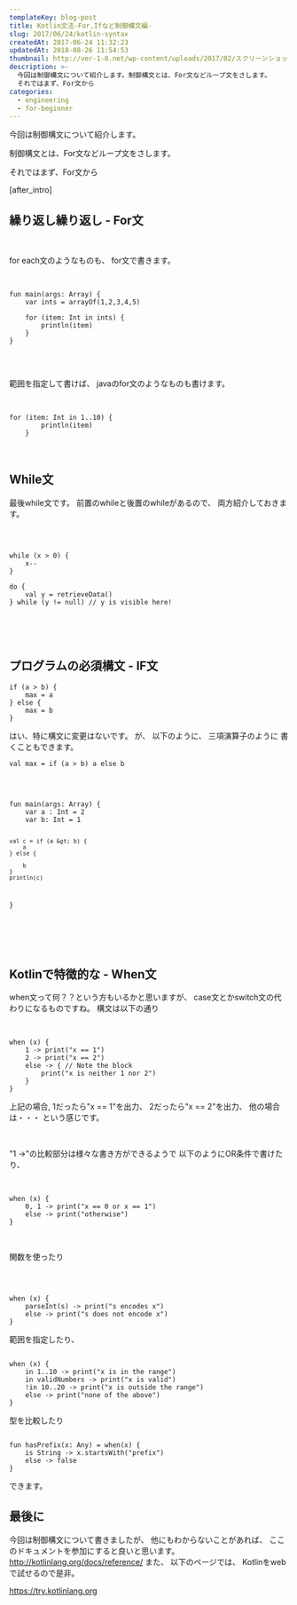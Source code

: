 ```yaml
---
templateKey: blog-post
title: Kotlin文法-For,Ifなど制御構文編-
slug: 2017/06/24/kotlin-syntax
createdAt: 2017-06-24 11:32:23
updatedAt: 2018-08-26 11:54:53
thumbnail: http://ver-1-0.net/wp-content/uploads/2017/02/スクリーンショット-2017-02-05-22.49.48.png
description: >-
  今回は制御構文について紹介します。制御構文とは、For文などループ文をさします。
  それではまず、For文から
categories:
  - engineering
  - for-beginner
---
```


今回は制御構文について紹介します。

制御構文とは、For文などループ文をさします。

それではまず、For文から

[after_intro]
<h2 class="chapter">繰り返し繰り返し - For文</h2>
&nbsp;

for each文のようなものも、
for文で書きます。

&nbsp;
<pre><code class="language-kotlin">fun main(args: Array) {
    var ints = arrayOf(1,2,3,4,5)

    for (item: Int in ints) {
        println(item)
    }
}

</code></pre>
&nbsp;

範囲を指定して書けば、
javaのfor文のようなものも書けます。

&nbsp;
<pre><code class="language-kotlin">for (item: Int in 1..10) {
        println(item)
    }
</code></pre>
&nbsp;
<h2 class="chapter">While文</h2>
最後while文です。
前置のwhileと後置のwhileがあるので、
両方紹介しておきます。

&nbsp;
<pre><code class="language-kotlin">
while (x &gt; 0) {
    x--
}

do {
    val y = retrieveData()
} while (y != null) // y is visible here!
</code></pre>
&nbsp;

&nbsp;
<h2 class="chapter">プログラムの必須構文 - IF文</h2>
<pre><code class="language-kotlin">if (a &gt; b) {
    max = a
} else {
    max = b
}
</code></pre>
はい、特に構文に変更はないです。
が、
以下のように、
三項演算子のように
書くこともできます。
<pre><code class="language-kotlin">val max = if (a &gt; b) a else b</code></pre>
&nbsp;
<pre><code class="language-kotlin">
fun main(args: Array) {
    var a : Int = 2
    var b: Int = 1

    val c = if (a &gt; b) {
        a
    } else {

        b
    }
    println(c)
}

</code></pre>
&nbsp;
<h2 class="chapter">Kotlinで特徴的な - When文</h2>
when文って何？？という方もいるかと思いますが、
case文とかswitch文の代わりになるものですね。
構文は以下の通り

&nbsp;
<pre><code class="language-kotlin">when (x) {
    1 -&gt; print("x == 1")
    2 -&gt; print("x == 2")
    else -&gt; { // Note the block
        print("x is neither 1 nor 2")
    }
}
</code></pre>
上記の場合,
1だったら"x == 1"を出力、
2だったら"x == 2"を出力、
他の場合は・・・
という感じです。

&nbsp;

"1 -&gt;"の比較部分は様々な書き方ができるようで
以下のようにOR条件で書けたり、

&nbsp;
<pre><code class="language-kotlin">when (x) {
    0, 1 -&gt; print("x == 0 or x == 1")
    else -&gt; print("otherwise")
}
</code></pre>
&nbsp;

関数を使ったり

&nbsp;
<pre><code class="language-kotlin">
when (x) {
    parseInt(s) -&gt; print("s encodes x")
    else -&gt; print("s does not encode x")
}
</code></pre>
範囲を指定したり、
<pre><code class="language-kotlin">
when (x) {
    in 1..10 -&gt; print("x is in the range")
    in validNumbers -&gt; print("x is valid")
    !in 10..20 -&gt; print("x is outside the range")
    else -&gt; print("none of the above")
}
</code></pre>
型を比較したり
<pre><code class="language-kotlin">
fun hasPrefix(x: Any) = when(x) {
    is String -&gt; x.startsWith("prefix")
    else -&gt; false
}
</code></pre>
できます。
<h2 class="chapter">最後に</h2>
今回は制御構文について書きましたが、
他にもわからないことがあれば、
ここのドキュメントを参加にすると良いと思います。
<a href="http://kotlinlang.org/docs/reference/">http://kotlinlang.org/docs/reference/</a>
また、
以下のページでは、
Kotlinをwebで試せるので是非。

<a href="https://try.kotlinlang.org">https://try.kotlinlang.org</a>

